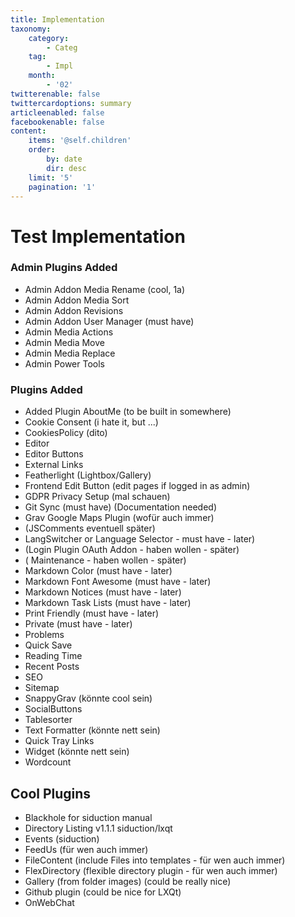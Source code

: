 ```yaml
---
title: Implementation
taxonomy:
    category:
        - Categ
    tag:
        - Impl
    month:
        - '02'
twitterenable: false
twittercardoptions: summary
articleenabled: false
facebookenable: false
content:
    items: '@self.children'
    order:
        by: date
        dir: desc
    limit: '5'
    pagination: '1'
---
```


# Test Implementation

### Admin Plugins Added

* Admin Addon Media Rename  (cool, 1a)
* Admin Addon Media Sort 
* Admin Addon Revisions 
* Admin Addon User Manager (must have)
* Admin Media Actions
* Admin Media Move
* Admin Media Replace
* Admin Power Tools
 
### Plugins Added

* Added Plugin AboutMe (to be built in somewhere)
* Cookie Consent (i hate it, but ...)
* CookiesPolicy (dito)
* Editor
* Editor Buttons
* External Links
* Featherlight (Lightbox/Gallery)
* Frontend Edit Button (edit pages if logged in as admin)
* GDPR Privacy Setup (mal schauen)
* Git Sync (must have) (Documentation needed)
* Grav Google Maps Plugin (wofür auch immer)
* (JSComments eventuell später)
* LangSwitcher or Language Selector - must have - later)
* (Login Plugin OAuth Addon - haben wollen - später)
* ( Maintenance - haben wollen - später)
* Markdown Color (must have - later)
* Markdown Font Awesome (must have - later)
* Markdown Notices (must have - later)
* Markdown Task Lists  (must have - later)
* Print Friendly (must have - later)
* Private (must have - later)
* Problems 
* Quick Save 
* Reading Time
*  Recent Posts  
* SEO 
* Sitemap
* SnappyGrav (könnte cool sein)
* SocialButtons 
* Tablesorter
* Text Formatter (könnte nett sein)
* Quick Tray Links
*  Widget  (könnte nett sein)
*  Wordcount


## Cool Plugins

* Blackhole for siduction manual
* Directory Listing v1.1.1 siduction/lxqt
* Events (siduction)
* FeedUs (für wen auch immer)
* FileContent (include Files into templates - für wen auch immer)
* FlexDirectory (flexible directory plugin - für wen auch immer)
* Gallery (from folder images) (could be really nice)
* Github plugin (could be nice for LXQt)
* OnWebChat
